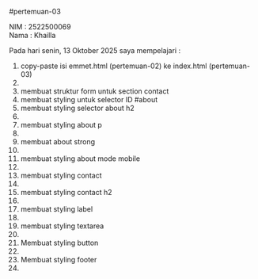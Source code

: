 #pertemuan-03

NIM : 2522500069<br>
Nama : Khailla<br>

Pada hari senin, 13 Oktober 2025 saya mempelajari :
<ol>
<li>copy-paste isi emmet.html (pertemuan-02) ke index.html (pertemuan-03)<li>
<li>membuat struktur form untuk section contact</li>
<li>membuat styling untuk selector ID #about </li>
<li>membuat styling selector about h2<li>
<li>membuat styling about p<li>
<li>membuat about strong <li>
<li>membuat styling about mode mobile <li>
<li>membuat styling contact <li>
<li>membuat styling contact h2<li>
<li>membuat styling label<li>
<li>membuat styling textarea<li>
<li>Membuat styling button<li>
<li>Membuat styling footer<li>
</ol>